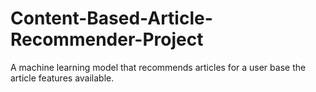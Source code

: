# Content-Based-Article-Recommender-Project
A machine learning model that recommends articles for a user base the article features available. 
